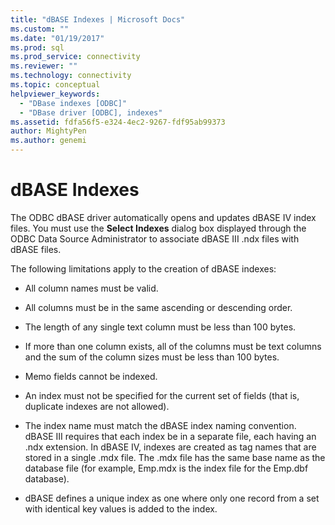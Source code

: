 ```yaml
---
title: "dBASE Indexes | Microsoft Docs"
ms.custom: ""
ms.date: "01/19/2017"
ms.prod: sql
ms.prod_service: connectivity
ms.reviewer: ""
ms.technology: connectivity
ms.topic: conceptual
helpviewer_keywords: 
  - "DBase indexes [ODBC]"
  - "DBase driver [ODBC], indexes"
ms.assetid: fdfa56f5-e324-4ec2-9267-fdf95ab99373
author: MightyPen
ms.author: genemi
---
```

# dBASE Indexes
The ODBC dBASE driver automatically opens and updates dBASE IV index files. You must use the **Select Indexes** dialog box displayed through the ODBC Data Source Administrator to associate dBASE III .ndx files with dBASE files.  
  
 The following limitations apply to the creation of dBASE indexes:  
  
-   All column names must be valid.  
  
-   All columns must be in the same ascending or descending order.  
  
-   The length of any single text column must be less than 100 bytes.  
  
-   If more than one column exists, all of the columns must be text columns and the sum of the column sizes must be less than 100 bytes.  
  
-   Memo fields cannot be indexed.  
  
-   An index must not be specified for the current set of fields (that is, duplicate indexes are not allowed).  
  
-   The index name must match the dBASE index naming convention. dBASE III requires that each index be in a separate file, each having an .ndx extension. In dBASE IV, indexes are created as tag names that are stored in a single .mdx file. The .mdx file has the same base name as the database file (for example, Emp.mdx is the index file for the Emp.dbf database).  
  
-   dBASE defines a unique index as one where only one record from a set with identical key values is added to the index.
